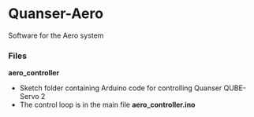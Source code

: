 # Quanser-Aero

Software for the Aero system

### Files

**aero_controller**
- Sketch folder containing Arduino code for controlling Quanser QUBE-Servo 2
- The control loop is in the main file **aero_controller.ino**
